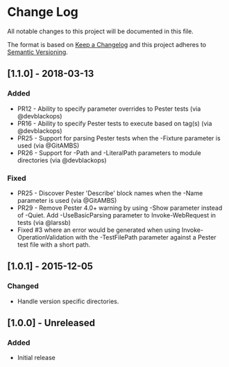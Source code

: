 # Change Log

All notable changes to this project will be documented in this file.

The format is based on [Keep a Changelog](http://keepachangelog.com/)
and this project adheres to [Semantic Versioning](http://semver.org/).

## [1.1.0] - 2018-03-13

### Added

- PR12 - Ability to specify parameter overrides to Pester tests (via @devblackops)
- PR16 - Ability to specify Pester tests to execute based on tag(s) (via @devblackops)
- PR25 - Support for parsing Pester tests when the -Fixture parameter is used (via @GitAMBS)
- PR26 - Support for -Path and -LiteralPath parameters to module directories (via @devblackops)

### Fixed

- PR25 - Discover Pester 'Describe' block names when the -Name parameter is used (via @GitAMBS)
- PR29 - Remove Pester 4.0+ warning by using -Show parameter instead of -Quiet. Add -UseBasicParsing parameter to Invoke-WebRequest in tests (via @larssb)
- Fixed #3 where an error would be generated when using Invoke-OperationValidation with the -TestFilePath parameter
  against a Pester test file with a short path.

## [1.0.1] - 2015-12-05

### Changed

- Handle version specific directories.

## [1.0.0] - Unreleased

### Added

- Initial release
